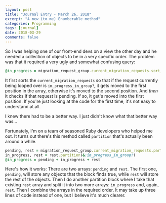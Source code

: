 ```yaml
---
layout: post
title: "Journal Entry - March 26, 2018"
excerpt: "A new (to me) Enumberable method"
categories: Programming
tags: [journal]
date: 2018-03-29
comments: false
---
```


So I was helping one of our front-end devs on a view the other day and he needed a collection of objects to be in a very specific order. The problem was that it required a very ugly and somewhat confusing query:
```ruby
@in_progress = migration_request_group.current_migration_requests.sort_by { |x| x.in_progress_in_group? ? 0 : 1 }.sort_by { |x| x.pending? ? 0 : 1 }
```
It first sorts the `current_migration_requests` so that if the request currently being looped over is `in_progress_in_group?`, it gets moved to the first position in the array, otherwise it's moved to the second position. And _then_ it checks if that request is pending. If so, it get's moved into the first position. If you're just looking at the code for the first time, it's not easy to understand at all. 

I knew there had to be a better way. I just didn't know what that better way was... 

Fortunately, I'm on a team of seasoned Ruby developers who helped me out. It turns out there's this method called `partition` that's actually been around a while. 

```ruby
pending, rest = migration_request_group.current_migration_requests.partition(&:pending?)
in_progress, rest = rest.partition(&:in_progress_in_group?)
@in_progress = pending + in_progress + rest
```

Here's how it works:
There are two arrays: `pending` and `rest`. The first one, `pending`, will store any objects that the block finds true, while `rest` will store the rest of the objects. Then I do another partition block where I take that existing `rest` array and split it into two more arrays: `in_progress` and, again, `rest`.
Then I combine the arrays in the required order. It may take up three lines of code instead of one, but I believe it's much clearer.
